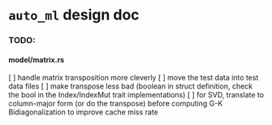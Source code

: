 # `auto_ml` design doc



### TODO:
#### model/matrix.rs
[ ] handle matrix transposition more cleverly
[ ] move the test data into test data files
[ ] make transpose less bad (boolean in struct definition, check the bool in the Index/IndexMut trait implementations)
[ ] for SVD, translate to column-major form (or do the transpose) before computing G-K Bidiagonalization to improve cache miss rate
